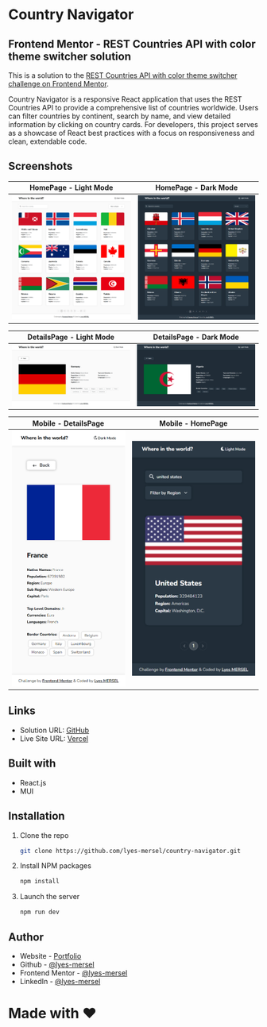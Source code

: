 # Country Navigator
## Frontend Mentor - REST Countries API with color theme switcher solution
This is a solution to the [REST Countries API with color theme switcher challenge on Frontend Mentor](https://www.frontendmentor.io/challenges/rest-countries-api-with-color-theme-switcher-5cacc469fec04111f7b848ca).

Country Navigator is a responsive React application that uses the REST Countries API to provide a comprehensive list of countries worldwide. Users can filter countries by continent, search by name, and view detailed information by clicking on country cards. For developers, this project serves as a showcase of React best practices with a focus on responsiveness and clean, extendable code.


## Screenshots
| HomePage - Light Mode | HomePage - Dark Mode |
| -------| ------- |
| ![](./screenshots/screenshot1.png) | ![](./screenshots/screenshot2.png) |

| DetailsPage - Light Mode | DetailsPage - Dark Mode |
| -------| ------- |
| ![](./screenshots/screenshot3.png) | ![](./screenshots/screenshot4.png) |

| Mobile - DetailsPage | Mobile - HomePage |
| -------| ------- |
| ![](./screenshots/screenshot5.png) | ![](./screenshots/screenshot6.png) |


## Links
- Solution URL: [GitHub](https://github.com/lyes-mersel/countries-challenge)
- Live Site URL: [Vercel](https://countries-challenge-mersel.vercel.app/)


## Built with
- React.js
- MUI


## Installation
1. Clone the repo
   ```sh
   git clone https://github.com/lyes-mersel/country-navigator.git
   ```
2. Install NPM packages
   ```sh
   npm install
   ```
3. Launch the server
   ```sh
   npm run dev
   ```


## Author
- Website - [Portfolio](https://lyes-mersel.netlify.app)
- Github - [@lyes-mersel](https://github.com/lyes-mersel)
- Frontend Mentor - [@lyes-mersel](https://www.frontendmentor.io/profile/lyes-mersel)
- LinkedIn - [@lyes-mersel](https://www.linkedin.com/in/lyes-mersel/)


# Made with ❤️
